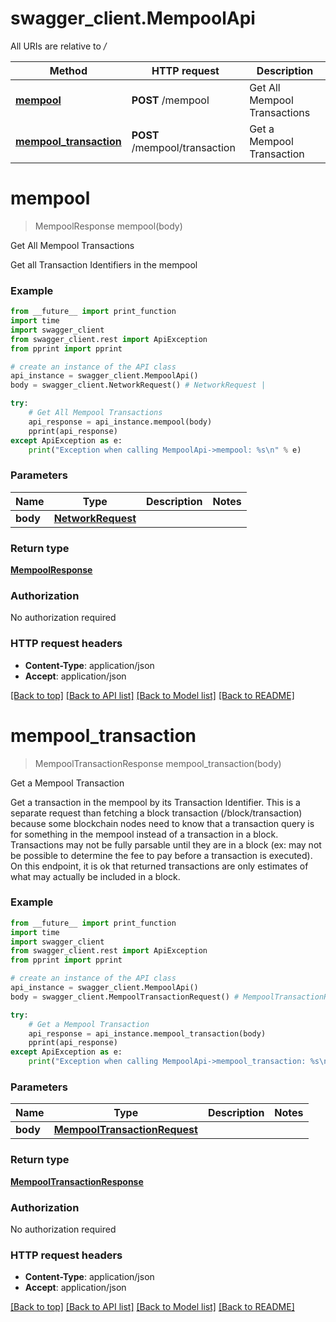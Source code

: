 # swagger_client.MempoolApi

All URIs are relative to */*

Method | HTTP request | Description
------------- | ------------- | -------------
[**mempool**](MempoolApi.md#mempool) | **POST** /mempool | Get All Mempool Transactions
[**mempool_transaction**](MempoolApi.md#mempool_transaction) | **POST** /mempool/transaction | Get a Mempool Transaction

# **mempool**
> MempoolResponse mempool(body)

Get All Mempool Transactions

Get all Transaction Identifiers in the mempool

### Example
```python
from __future__ import print_function
import time
import swagger_client
from swagger_client.rest import ApiException
from pprint import pprint

# create an instance of the API class
api_instance = swagger_client.MempoolApi()
body = swagger_client.NetworkRequest() # NetworkRequest | 

try:
    # Get All Mempool Transactions
    api_response = api_instance.mempool(body)
    pprint(api_response)
except ApiException as e:
    print("Exception when calling MempoolApi->mempool: %s\n" % e)
```

### Parameters

Name | Type | Description  | Notes
------------- | ------------- | ------------- | -------------
 **body** | [**NetworkRequest**](NetworkRequest.md)|  | 

### Return type

[**MempoolResponse**](MempoolResponse.md)

### Authorization

No authorization required

### HTTP request headers

 - **Content-Type**: application/json
 - **Accept**: application/json

[[Back to top]](#) [[Back to API list]](../README.md#documentation-for-api-endpoints) [[Back to Model list]](../README.md#documentation-for-models) [[Back to README]](../README.md)

# **mempool_transaction**
> MempoolTransactionResponse mempool_transaction(body)

Get a Mempool Transaction

Get a transaction in the mempool by its Transaction Identifier. This is a separate request than fetching a block transaction (/block/transaction) because some blockchain nodes need to know that a transaction query is for something in the mempool instead of a transaction in a block. Transactions may not be fully parsable until they are in a block (ex: may not be possible to determine the fee to pay before a transaction is executed). On this endpoint, it is ok that returned transactions are only estimates of what may actually be included in a block.

### Example
```python
from __future__ import print_function
import time
import swagger_client
from swagger_client.rest import ApiException
from pprint import pprint

# create an instance of the API class
api_instance = swagger_client.MempoolApi()
body = swagger_client.MempoolTransactionRequest() # MempoolTransactionRequest | 

try:
    # Get a Mempool Transaction
    api_response = api_instance.mempool_transaction(body)
    pprint(api_response)
except ApiException as e:
    print("Exception when calling MempoolApi->mempool_transaction: %s\n" % e)
```

### Parameters

Name | Type | Description  | Notes
------------- | ------------- | ------------- | -------------
 **body** | [**MempoolTransactionRequest**](MempoolTransactionRequest.md)|  | 

### Return type

[**MempoolTransactionResponse**](MempoolTransactionResponse.md)

### Authorization

No authorization required

### HTTP request headers

 - **Content-Type**: application/json
 - **Accept**: application/json

[[Back to top]](#) [[Back to API list]](../README.md#documentation-for-api-endpoints) [[Back to Model list]](../README.md#documentation-for-models) [[Back to README]](../README.md)


